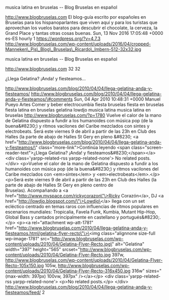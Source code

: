 musica latina en bruselas -- Blog Bruselas en español

http://www.blogbruselas.com El blog-guía escrito por españoles en
Bruselas para los hispanoparlantes que viven aquí y para los turistas
que aprovechan los vuelos baratos para descubrir el chocolate, la
cerveza, la Grand Place y tantas otras cosas buenas. Sun, 13 Nov 2016
17:05:48 +0000 es-ES hourly 1 https://wordpress.org/?v=4.7.3
http://www.blogbruselas.com/wp-content/uploads/2016/04/cropped-Manneken\_Pis\_Blog\_Bruselas\_Ricardo\_Imbern-512-32x32.jpg

musica latina en bruselas -- Blog Bruselas en español

http://www.blogbruselas.com 32 32

¿Llega Gelatina? ¡Anda! y fiesteamos...

http://www.blogbruselas.com/blog/2010/04/04/llega-gelatina-anda-y-fiesteamos/
http://www.blogbruselas.com/blog/2010/04/04/llega-gelatina-anda-y-fiesteamos/\#comments
Sun, 04 Apr 2010 10:48:31 +0000 Manuel Pueyo Artes Comer y beber
electrocumbia fiesta bruselas fiesta en bruselas fiesta latina en
bruselas gelatina lowdjo musica latina musica latina en bruselas
http://www.blogbruselas.com/?p=1780 Vuelve el calor de la mano de
Gelatina dispuesto a fundir a los humanoides con música pop (de la
buena&\#8230;) y ritmos vacilones del Caribe mezclados con sintes y
electrobeats. Será este viernes 9 de abril a partir de las 23h en Club
des Halles (la parte de abajo de Halles St Gery en pleno &\#8230; \<a
href=\"http://www.blogbruselas.com/blog/2010/04/04/llega-gelatina-anda-y-fiesteamos/\"
class=\"more-link\"\>Continúa leyendo \<span
class=\"screen-reader-text\"\>¿Llega Gelatina? ¡Anda! y
fiesteamos&\#8230;\</span\>\</a\>\<div class=\'yarpp-related-rss
yarpp-related-none\'\> No related posts. \</div\> \<p\>Vuelve el calor
de la mano de Gelatina dispuesto a fundir a los humanoides con música
pop (de la buena&\#8230;) y ritmos vacilones del Caribe mezclados con
\<em\>sintes\</em\> y \<em\>electrobeats\</em\>.\</p\> \<p\>Será este
viernes 9 de abril a partir de las 23h en Club des Halles (la parte de
abajo de Halles St Gery en pleno centro de Bruselas). Acompañando a \<a
href=\"http://www.myspace.com/rickycorazon\"\>Ricky Corazón\</a\>, DJ
\<a href=\"http://lowdjo.blogspot.com/\"\>Lowdjo\</a\> llega con un set
ecléctico centrado en temas raros con influencias de ritmos populares en
escenarios mundiales: Tropicalia, Favela Funk, Kumbia, Mutant Hip-Hop,
Global Bass y cantados principalmente en castellano y
portugués&\#8230;.\</p\> \<p\>\<a rel=\"attachment wp-att-1781\"
href=\"http://www.blogbruselas.com/2010/04/llega-gelatina-anda-y-fiesteamos.html/gelatina-flyer-recto\"\>\<img
class=\"alignnone size-full wp-image-1781\"
src=\"http://www.blogbruselas.com/wp-content/uploads/2010/04/Gelatina-Flyer-Recto.jpg\"
alt=\"Gelatina\" width=\"397\" height=\"565\"
srcset=\"http://www.blogbruselas.com/wp-content/uploads/2010/04/Gelatina-Flyer-Recto.jpg
397w,
http://www.blogbruselas.com/wp-content/uploads/2010/04/Gelatina-Flyer-Recto-105x150.jpg
105w,
http://www.blogbruselas.com/wp-content/uploads/2010/04/Gelatina-Flyer-Recto-316x450.jpg
316w\" sizes=\"(max-width: 397px) 100vw, 397px\" /\>\</a\>\</p\> \<div
class=\'yarpp-related-rss yarpp-related-none\'\> \<p\>No related
posts.\</p\> \</div\>
http://www.blogbruselas.com/blog/2010/04/04/llega-gelatina-anda-y-fiesteamos/feed/
2
